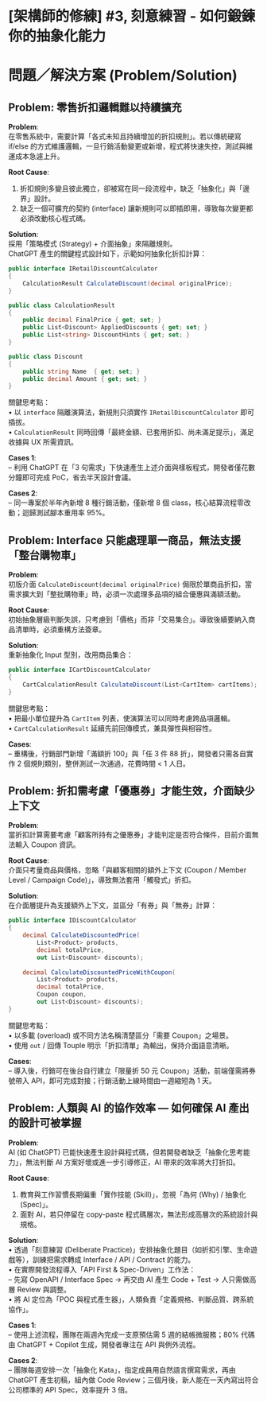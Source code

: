 # [架構師的修練] #3, 刻意練習 - 如何鍛鍊你的抽象化能力

# 問題／解決方案 (Problem/Solution)

## Problem: 零售折扣邏輯難以持續擴充

**Problem**:  
在零售系統中，需要計算「各式未知且持續增加的折扣規則」。若以傳統硬寫 if/else 的方式維護邏輯，一旦行銷活動變更或新增，程式將快速失控，測試與維運成本急遽上升。

**Root Cause**:  
1. 折扣規則多變且彼此獨立，卻被寫在同一段流程中，缺乏「抽象化」與「邊界」設計。  
2. 缺乏一個可擴充的契約 (interface) 讓新規則可以即插即用，導致每次變更都必須改動核心程式碼。

**Solution**:  
採用「策略模式 (Strategy) + 介面抽象」來隔離規則。  
ChatGPT 產生的關鍵程式設計如下，示範如何抽象化折扣計算：

```csharp
public interface IRetailDiscountCalculator
{
    CalculationResult CalculateDiscount(decimal originalPrice);
}

public class CalculationResult
{
    public decimal FinalPrice { get; set; }
    public List<Discount> AppliedDiscounts { get; set; }
    public List<string> DiscountHints { get; set; }
}

public class Discount
{
    public string Name  { get; set; }
    public decimal Amount { get; set; }
}
```

關鍵思考點：  
• 以 `interface` 隔離演算法，新規則只須實作 `IRetailDiscountCalculator` 即可插拔。  
• `CalculationResult` 同時回傳「最終金額、已套用折扣、尚未滿足提示」，滿足收據與 UX 所需資訊。  

**Cases 1**:  
– 利用 ChatGPT 在「3 句需求」下快速產生上述介面與樣板程式，開發者僅花數分鐘即可完成 PoC，省去半天設計會議。  

**Cases 2**:  
– 同一專案於半年內新增 8 種行銷活動，僅新增 8 個 class，核心結算流程零改動；迴歸測試腳本重用率 95%。  


## Problem: Interface 只能處理單一商品，無法支援「整台購物車」

**Problem**:  
初版介面 `CalculateDiscount(decimal originalPrice)` 侷限於單商品折扣，當需求擴大到「整批購物車」時，必須一次處理多品項的組合優惠與滿額活動。

**Root Cause**:  
初始抽象層級判斷失誤，只考慮到「價格」而非「交易集合」。導致後續要納入商品清單時，必須重構方法簽章。

**Solution**:  
重新抽象化 Input 型別，改用商品集合：

```csharp
public interface ICartDiscountCalculator
{
    CartCalculationResult CalculateDiscount(List<CartItem> cartItems);
}
```

關鍵思考點：  
• 把最小單位提升為 `CartItem` 列表，使演算法可以同時考慮跨品項邏輯。  
• `CartCalculationResult` 延續先前回傳模式，兼具彈性與相容性。  

**Cases**:  
– 重構後，行銷部門新增「滿額折 100」與「任 3 件 88 折」，開發者只需各自實作 2 個規則類別，整併測試一次通過，花費時間 < 1 人日。  


## Problem: 折扣需考慮「優惠券」才能生效，介面缺少上下文

**Problem**:  
當折扣計算需要考慮「顧客所持有之優惠券」才能判定是否符合條件，目前介面無法輸入 Coupon 資訊。

**Root Cause**:  
介面只考量商品與價格，忽略「與顧客相關的額外上下文 (Coupon / Member Level / Campaign Code)」，導致無法套用「觸發式」折扣。

**Solution**:  
在介面層提升為支援額外上下文，並區分「有券」與「無券」計算：

```csharp
public interface IDiscountCalculator
{
    decimal CalculateDiscountedPrice(
        List<Product> products, 
        decimal totalPrice, 
        out List<Discount> discounts);
    
    decimal CalculateDiscountedPriceWithCoupon(
        List<Product> products, 
        decimal totalPrice, 
        Coupon coupon, 
        out List<Discount> discounts);
}
```

關鍵思考點：  
• 以多載 (overload) 或不同方法名稱清楚區分「需要 Coupon」之場景。  
• 使用 `out` / 回傳 Touple 明示「折扣清單」為輸出，保持介面語意清晰。  

**Cases**:  
– 導入後，行銷可在後台自行建立「限量折 50 元 Coupon」活動，前端僅需將券號帶入 API，即可完成對接；行銷活動上線時間由一週縮短為 1 天。  


## Problem: 人類與 AI 的協作效率 — 如何確保 AI 產出的設計可被掌握

**Problem**:  
AI (如 ChatGPT) 已能快速產生設計與程式碼，但若開發者缺乏「抽象化思考能力」，無法判斷 AI 方案好壞或進一步引導修正，AI 帶來的效率將大打折扣。

**Root Cause**:  
1. 教育與工作習慣長期偏重「實作技能 (Skill)」，忽視「為何 (Why) / 抽象化 (Spec)」。  
2. 面對 AI，若只停留在 copy-paste 程式碼層次，無法形成高層次的系統設計與規格。  

**Solution**:  
• 透過「刻意練習 (Deliberate Practice)」安排抽象化題目（如折扣引擎、生命遊戲等），訓練把需求轉成 Interface / API / Contract 的能力。  
• 在實際開發流程導入「API First & Spec-Driven」工作法：  
  – 先寫 OpenAPI / Interface Spec → 再交由 AI 產生 Code + Test → 人只需做高層 Review 與調整。  
• 將 AI 定位為「POC 與程式產生器」，人類負責「定義規格、判斷品質、跨系統協作」。  

**Cases 1**:  
– 使用上述流程，團隊在兩週內完成一支原預估需 5 週的結帳微服務；80% 代碼由 ChatGPT + Copilot 生成，開發者專注在 API 與例外流程。  

**Cases 2**:  
– 團隊每週安排一次「抽象化 Kata」，指定成員用自然語言撰寫需求，再由 ChatGPT 產生初稿，組內做 Code Review；三個月後，新人能在一天內寫出符合公司標準的 API Spec，效率提升 3 倍。  